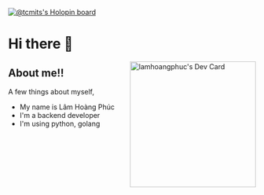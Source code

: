 [![@tcmits's Holopin board](https://holopin.io/api/user/board?user=tcmits)](https://holopin.io/@tcmits)

# Hi there 👋

<div align="left">
<a href="https://app.daily.dev/tcmits" target="_blank"><img src="https://api.daily.dev/devcards/4abc80da3ff6454ebf87f0f0bbb2b680.png?r=iwx" width="256" align="right" alt="lamhoangphuc's Dev Card"/></a>
</div>

## About me!!

A few things about myself,

- My name is Lâm Hoàng Phúc
- I'm a backend developer
- I'm using python, golang
